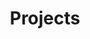 ---
layout: project
title: Projects
description: 
sitemap:
    priority: 1.0
    lastmod: 2017-11-02
    changefreq: weekly
---